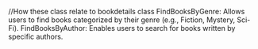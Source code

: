 //How these class relate to bookdetails class
FindBooksByGenre: Allows users to find books categorized by their genre (e.g., Fiction, Mystery, Sci-Fi).
FindBooksByAuthor: Enables users to search for books written by specific authors.
